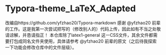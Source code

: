 # Typora-theme_LaTeX_Adapted
改编自https://github.com/yfzhao20/Typora-markdown   感谢 @yfzhao20 前辈的工作。这是我第一次尝试把写的（修改别人的）代码上传，因此如有不当之处敬请谅解，并恳请指正！
本仓库除了latex1-general 这一CSS文件，其余文件都需要打包成同名文件夹使用，具体请参考 @yfzhao20 前辈的原文（之后待我探索一下功能会修改仓库中的文件层级）。
